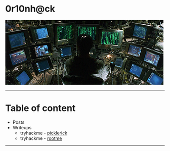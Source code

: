 

# 0r10nh@ck

![project.gif](./img/Ezef.gif)

---

# Table of content

- Posts
- Writeups
    - tryhackme - [picklerick](./writeup/tryhackme/PickleRick.md)
    - tryhackme - [rootme](./writeup/tryhackme/)

---
